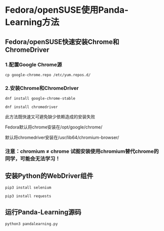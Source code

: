 # Fedora/openSUSE使用Panda-Learning方法
## Fedora/openSUSE快速安装Chrome和ChromeDriver
### 1.配置Google Chrome源
`cp google-chrome.repo /etc/yum.repos.d/`
### 2.安装Chrome和ChromeDriver
`dnf install google-chrome-stable`

`dnf install chromedriver`

此方法既快速又可避免缺少依赖造成的安装失败

Fedora默认将chrome安装在/opt/google/chrome/

默认将chromedriver安装在/usr/lib64/chromium-browser/

### 注意：chromium ≠ chrome 试图安装使用chromium替代chrome的同学，可能会无法学习！
## 安装Python的WebDriver组件
`pip3 install selenium`

`pip3 install requests`

## 运行Panda-Learning源码
`python3 pandalearning.py`
